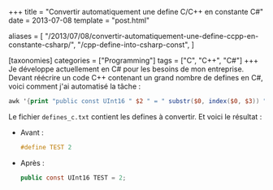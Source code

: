 +++
title = "Convertir automatiquement une define C/C++ en constante C#"
date = 2013-07-08
template = "post.html"

aliases = [
  "/2013/07/08/convertir-automatiquement-une-define-ccpp-en-constante-csharp/",
  "/cpp-define-into-csharp-const",
]

[taxonomies]
categories = ["Programming"]
tags = ["C", "C++", "C#"]
+++
Je développe actuellement en C# pour les besoins de mon entreprise. Devant
réécrire un code C++ contenant un grand nombre de defines en C#, voici comment
j'ai automatisé la tâche :

```awk
awk '{print "public const UInt16 " $2 " = " substr($0, index($0, $3)) ";"}' defines_c.txt
```

Le fichier `defines_c.txt` contient les defines à convertir. Et voici le
résultat :

* Avant :

    ```c
    #define TEST 2
    ```

* Après :

    ```cs
    public const UInt16 TEST = 2;
    ```
